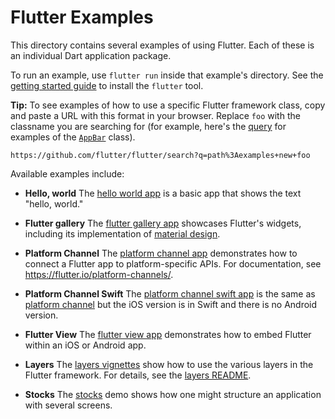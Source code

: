 Flutter Examples
================

This directory contains several examples of using Flutter. Each of these is an
individual Dart application package.

To run an example, use `flutter run` inside that example's directory.  See the
[getting started guide](https://flutter.io/getting-started/) to install
the `flutter` tool.

**Tip:** To see examples of how to use a specific Flutter framework class,
copy and paste a URL with this format in your browser. Replace `foo` with the
classname you are searching for (for example, here's the
[query](https://github.com/flutter/flutter/search?q=path%3Aexamples+new+AppBar)
for examples of the
[`AppBar`](https://docs.flutter.io/flutter/material/AppBar-class.html) class).

```
https://github.com/flutter/flutter/search?q=path%3Aexamples+new+foo
```

Available examples include:

- **Hello, world** The [hello world app](hello_world) is a basic app that shows
  the text "hello, world."

- **Flutter gallery** The [flutter gallery app](flutter_gallery) showcases
  Flutter's widgets, including its implementation of
  [material design](https://material.google.com/).

- **Platform Channel** The [platform channel app](platform_channel)
  demonstrates how to connect a Flutter app to platform-specific APIs. For
  documentation, see <https://flutter.io/platform-channels/>.

- **Platform Channel Swift** The [platform channel swift app](platform_channel_swift) 
  is the same as [platform channel](platform_channel) but the iOS version is in
  Swift and there is no Android version.

- **Flutter View** The [flutter view app](flutter_view) demonstrates how to
  embed Flutter within an iOS or Android app.

- **Layers** The [layers vignettes](layers) show how to use the various layers
  in the Flutter framework. For details, see the [layers README](layers/README).

- **Stocks** The [stocks](stocks) demo shows how one might structure
  an application with several screens.
